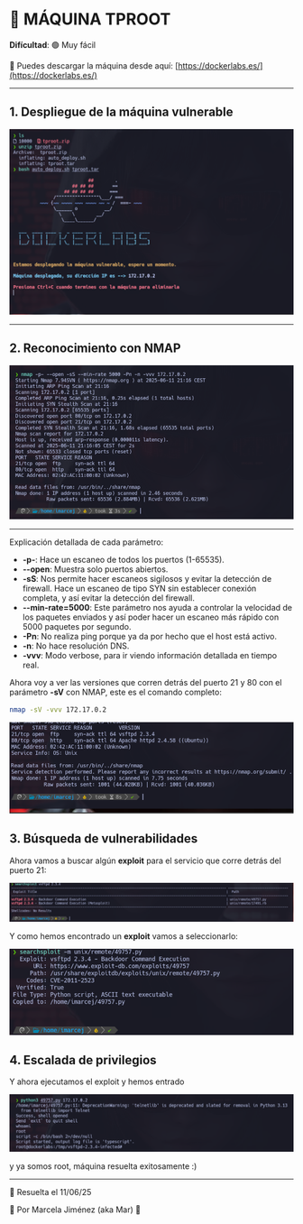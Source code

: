 # 🧠 MÁQUINA TPROOT

**Difícultad**: 🟢 Muy fácil

🔗 Puedes descargar la máquina desde aquí: [https://dockerlabs.es/](https://dockerlabs.es/)

---

## 1. Despliegue de la máquina vulnerable

![máquina](./images/1.png)

---

## 2. Reconocimiento con NMAP

![máquina](./images/2.png)

---

Explicación detallada de cada parámetro:

- **-p-**: Hace un escaneo de todos los puertos (1-65535).
- **--open**: Muestra solo puertos abiertos.
- **-sS**: Nos permite hacer escaneos sigilosos y evitar la detección de firewall. Hace un escaneo de tipo SYN sin establecer conexión completa, y así evitar la detección del firewall.
- **--min-rate=5000**: Este parámetro nos ayuda a controlar la velocidad de los paquetes enviados y así poder hacer un escaneo más rápido con 5000 paquetes por segundo.
- **-Pn**: No realiza ping porque ya da por hecho que el host está activo.
- **-n**: No hace resolución DNS.
- **-vvv**: Modo verbose, para ir viendo información detallada en tiempo real.


Ahora voy a ver las versiones que corren detrás del puerto 21 y 80 con el parámetro **-sV** con NMAP, este es el comando completo:

```bash
nmap -sV -vvv 172.17.0.2
```


![máquina](./images/3.png)

## 3. Búsqueda de vulnerabilidades

Ahora vamos a buscar algún **exploit** para el servicio que corre detrás del puerto 21:

![máquina](./images/4.png)

Y como hemos encontrado un **exploit** vamos a seleccionarlo:

![máquina](./images/5.png)

## 4. Escalada de privilegios

Y ahora ejecutamos el exploit y hemos entrado

![máquina](./images/6.png)

y ya somos root, máquina resuelta exitosamente :)

---


📅 Resuelta el 11/06/25

👩 Por Marcela Jiménez (aka Mar)
🐉











